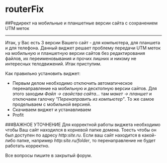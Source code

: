 # routerFix
##Редирект на мобильные и планшетные версии сайта с сохранением UTM меток

----------------------------------------------------------------------------
Итак, у Вас есть 3 версии Вашего сайт - для компьютера, для планшета и для телефона.
Данный виджет решает проблему передачи UTM меток на мобильную и планшетную версии сайтов без редактирования файлов, их переименовывания и прочих лишних и никому не интересных телодвижений.
Итак приступим.

Как правильно установить виджет:
+ Первым делом необходимо отключить автоматическое перенаправление на мобильную и десктопную версии сайтов. Для этого заходим *Файл -> свойства сайта...* там *макет -> планшет* и отключаем галочку *"Перенаправить из компьютер"*. То же самое проделываем с мобильной версией.
+ Скачиваем виджет и устанавливаем
+ Profit

###ВАЖНОЕ УТОЧНЕНИЕ
Для корректной работы виджета необходимо чтобы Ваш сайт находился в корневой папке домена. Тоесть чтобы он был доступен по адресу *http:site.ru*.
Если ваш сайт находится в какой-либо папке, например *http:site.ru/folder*, то перенаправление не будет работать корректно.


Все вопросы пишите в закрытый форум.

